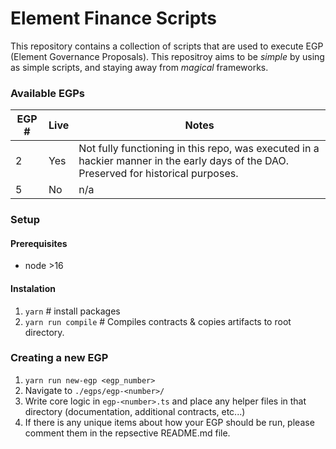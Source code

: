 # Element Finance Scripts

This repository contains a collection of scripts that are used to execute EGP (Element Governance Proposals). This repositroy aims to be *simple* by using as simple scripts, and staying away from *magical* frameworks. 

### Available EGPs
| EGP # | Live | Notes |
|-------|------|-------|
| 2 | Yes | Not fully functioning in this repo, was executed in a hackier manner in the early days of the DAO. Preserved for historical purposes. |
| 5 | No | n/a |

### Setup
#### Prerequisites
- node >16

#### Instalation
1. `yarn` # install packages
2. `yarn run compile` # Compiles contracts & copies artifacts to root directory.

### Creating a new EGP
1. `yarn run new-egp <egp_number>`
2. Navigate to `./egps/egp-<number>/`
3. Write core logic in `egp-<number>.ts` and place any helper files in that directory (documentation, additional contracts, etc...)
4. If there is any unique items about how your EGP should be run, please comment them in the repsective README.md file.